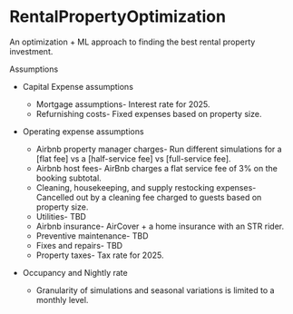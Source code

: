 # RentalPropertyOptimization
An optimization + ML approach to finding the best rental property investment.

Assumptions
- Capital Expense assumptions
  - Mortgage assumptions- Interest rate for 2025.
  - Refurnishing costs- Fixed expenses based on property size.
    
- Operating expense assumptions
  - Airbnb property manager charges- Run different simulations for a [flat fee] vs a [half-service fee] vs [full-service fee].
  - Airbnb host fees- AirBnb charges a flat service fee of 3% on the booking subtotal.
  - Cleaning, housekeeping, and supply restocking expenses- Cancelled out by a cleaning fee charged to guests based on property size.
  - Utilities- TBD
  - Airbnb insurance- AirCover + a home insurance with an STR rider.
  - Preventive maintenance- TBD
  - Fixes and repairs- TBD
  - Property taxes- Tax rate for 2025.
    
- Occupancy and Nightly rate
  - Granularity of simulations and seasonal variations is limited to a monthly level.
